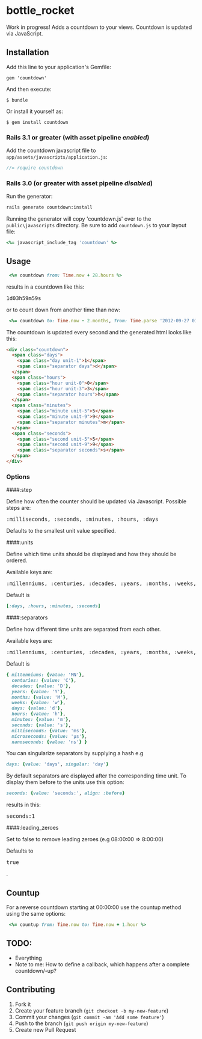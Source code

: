 bottle_rocket
=========

Work in progress!
Adds a countdown to your views. Countdown is updated via JavaScript.

## Installation

Add this line to your application's Gemfile:

    gem 'countdown'

And then execute:

    $ bundle

Or install it yourself as:

    $ gem install countdown

### Rails 3.1 or greater (with asset pipeline *enabled*)

Add the countdown javascript file to `app/assets/javascripts/application.js`:

```js
//= require countdown
```

### Rails 3.0 (or greater with asset pipeline *disabled*)

Run the generator:
```sh
rails generate countdown:install
```
Running the generator will copy 'countdown.js' over to the `public\javascripts` directory.
Be sure to add `countdown.js` to your layout file:
```ruby
<%= javascript_include_tag 'countdown' %>
```

## Usage

```ruby
 <%= countdown from: Time.now + 28.hours %>
```
results in a countdown like this:

<pre>
1d03h59m59s
</pre>

or to count down from another time than now:
```ruby
 <%= countdown to: Time.now - 2.months, from: Time.parse '2012-09-27 01:07:00' %>
```

The countdown is updated every second and the generated html looks like this:

```html
<div class="countdown">
  <span class="days">
    <span class="day unit-1">1</span>
    <span class="separator days">d</span>
  </span>
  <span class="hours">
    <span class="hour unit-0">0</span>
    <span class="hour unit-3">3</span>
    <span class="separator hours">h</span>
  </span>
  <span class="minutes">
    <span class="minute unit-5">5</span>
    <span class="minute unit-9">9</span>
    <span class="separator minutes">m</span>
  </span>
  <span class="seconds">
    <span class="second unit-5">5</span>
    <span class="second unit-9">9</span>
    <span class="separator seconds">s</span>
  </span>
</div>
```

### Options

####:step

Define how often the counter should be updated via Javascript.
Possible steps are:
<pre>:milliseconds, :seconds, :minutes, :hours, :days</pre>

Defaults to the smallest unit value specified.

####:units

Define which time units should be displayed and how they should be ordered.

Available keys are:
<pre>:millenniums, :centuries, :decades, :years, :months, :weeks, :days, :hours, :minutes, :seconds, :milliseconds, :microseconds, :nanoseconds</pre>

Default is
```ruby
[:days, :hours, :minutes, :seconds]
```
####:separators

Define how different time units are separated from each other.

Available keys are:
<pre>:millenniums, :centuries, :decades, :years, :months, :weeks, :days, :hours, :minutes, :seconds, :milliseconds, :microseconds, :nanoseconds</pre>

Default is
```ruby
{ millenniums: {value: 'MN'},
  centuries: {value: 'C'},
  decades: {value: 'D'},
  years: {value: 'Y'},
  months: {value: 'M'},
  weeks: {value: 'w'},
  days: {value: 'd'},
  hours: {value: 'h'},
  minutes: {value: 'm'},
  seconds: {value: 's'},
  milliseconds: {value: 'ms'},
  microseconds: {value: 'µs'},
  nanoseconds: {value: 'ns'} }
```
You can singularize separators by supplying a hash e.g
```ruby
days: {value: 'days', singular: 'day'}
```
By default separators are displayed after the corresponding time unit.
To display them before to the units use this option:
```ruby
seconds: {value: 'seconds:', align: :before}
```
results in this:

<pre>
seconds:1
</pre>

####:leading_zeroes

Set to false to remove leading zeroes (e.g 08:00:00 => 8:00:00)

Defaults to <pre>true</pre>.

## Countup

For a reverse countdown starting at 00:00:00 use the countup method using the same options:

```ruby
 <%= countup from: Time.now to: Time.now + 1.hour %>
```

## TODO:

- Everything
- Note to me: How to define a callback, which happens after a complete countdown/-up? 

## Contributing

1. Fork it
2. Create your feature branch (`git checkout -b my-new-feature`)
3. Commit your changes (`git commit -am 'Add some feature'`)
4. Push to the branch (`git push origin my-new-feature`)
5. Create new Pull Request
